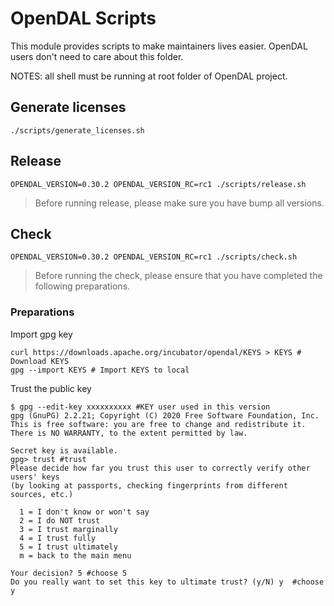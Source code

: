 # OpenDAL Scripts

This module provides scripts to make maintainers lives easier.
OpenDAL users don't need to care about this folder.

NOTES: all shell must be running at root folder of OpenDAL project.

## Generate licenses

```shell
./scripts/generate_licenses.sh
```

## Release

```shell
OPENDAL_VERSION=0.30.2 OPENDAL_VERSION_RC=rc1 ./scripts/release.sh
```

> Before running release, please make sure you have bump all versions.

## Check

```shell
OPENDAL_VERSION=0.30.2 OPENDAL_VERSION_RC=rc1 ./scripts/check.sh
```

> Before running the check, please ensure that you have completed the following preparations.

### Preparations

Import gpg key

```shell
curl https://downloads.apache.org/incubator/opendal/KEYS > KEYS # Download KEYS
gpg --import KEYS # Import KEYS to local
```

Trust the public key

```shell
$ gpg --edit-key xxxxxxxxxx #KEY user used in this version
gpg (GnuPG) 2.2.21; Copyright (C) 2020 Free Software Foundation, Inc.
This is free software: you are free to change and redistribute it.
There is NO WARRANTY, to the extent permitted by law.

Secret key is available.
gpg> trust #trust
Please decide how far you trust this user to correctly verify other users' keys
(by looking at passports, checking fingerprints from different sources, etc.)

  1 = I don't know or won't say
  2 = I do NOT trust
  3 = I trust marginally
  4 = I trust fully
  5 = I trust ultimately
  m = back to the main menu

Your decision? 5 #choose 5
Do you really want to set this key to ultimate trust? (y/N) y  #choose y
```
